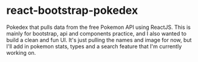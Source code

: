 # react-bootstrap-pokedex
Pokedex that pulls data from the free Pokemon API using ReactJS. This is mainly for bootstrap, api and components practice, and I also wanted to build a clean and fun UI.
It's just pulling the names and image for now, but I'll add in pokemon stats, types and a search feature that I'm currently working on.
